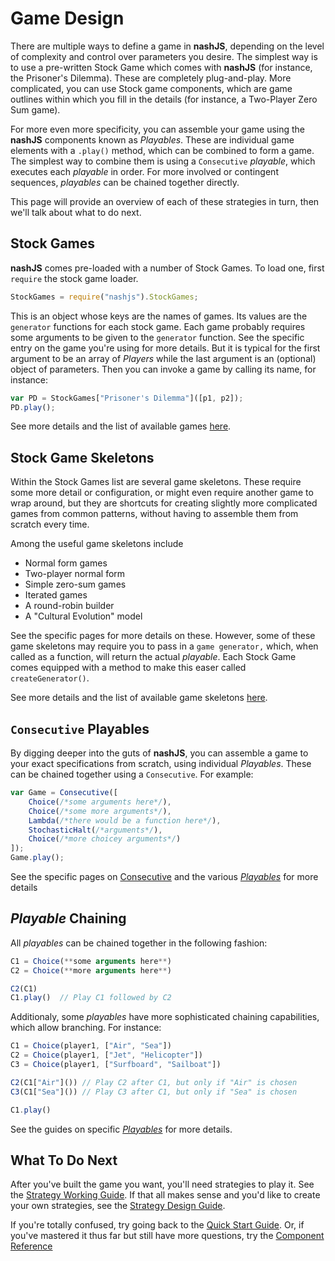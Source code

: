# Game Design

There are multiple ways to define a game in **nashJS**, depending on the level of complexity and control over parameters you desire. The simplest way is to use a pre-written Stock Game which comes with **nashJS** (for instance, the Prisoner's Dilemma). These are completely plug-and-play. More complicated, you can use Stock game components, which are game outlines within which you fill in the details (for instance, a Two-Player Zero Sum game).

For more even more specificity, you can assemble your game using the **nashJS** components known as _Playables_. These are individual game elements with a `.play()` method, which can be combined to form a game. The simplest way to combine them is using a `Consecutive` _playable_, which executes each _playable_ in order. For more involved or contingent sequences, _playables_ can be chained together directly.

This page will provide an overview of each of these strategies in turn, then we'll talk about what to do next.

## Stock Games

**nashJS** comes pre-loaded with a number of Stock Games. To load one, first `require` the stock game loader.

```js
StockGames = require("nashjs").StockGames;
```

This is an object whose keys are the names of games. Its values are the `generator` functions for each stock game. Each game probably requires some arguments to be given to the `generator` function. See the specific entry on the game you're using for more details. But it is typical for the first argument to be an array of _Players_ while the last argument is an (optional) object of parameters.
Then you can invoke a game by calling its name, for instance:

```javascript
var PD = StockGames["Prisoner's Dilemma"]([p1, p2]);
PD.play();
```

See more details and the list of available games [here](./stock-games/index.md).

## Stock Game Skeletons

Within the Stock Games list are several game skeletons. These require some more detail or configuration, or might even require another game to wrap around, but they are shortcuts for creating slightly more complicated games from common patterns, without having to assemble them from scratch every time.

Among the useful game skeletons include
* Normal form games
* Two-player normal form
* Simple zero-sum games
* Iterated games
* A round-robin builder
* A "Cultural Evolution" model

See the specific pages for more details on these. However, some of these game skeletons may require you to pass in a `game generator,` which, when called as a function, will return the actual _playable_. Each Stock Game comes equipped with a method to make this easer called `createGenerator()`.

See more details and the list of available game skeletons [here](./stock-games/index.md).

## `Consecutive` Playables

By digging deeper into the guts of **nashJS**, you can assemble a game to your exact specifications from scratch, using individual _Playables_. These can be chained together using a `Consecutive`. For example:

```js
var Game = Consecutive([
	Choice(/*some arguments here*/),
	Choice(/*some more arguments*/),
	Lambda(/*there would be a function here*/),
	StochasticHalt(/*arguments*/),
	Choice(/*more choicey arguments*/)
]);
Game.play();
```

See the specific pages on [Consecutive](./playables/consecutive.md) and the various [_Playables_](./playables/index.md) for more details

## _Playable_ Chaining

All _playables_ can be chained together in the following fashion:

```js
C1 = Choice(**some arguments here**)
C2 = Choice(**more arguments here**)

C2(C1)
C1.play()  // Play C1 followed by C2
```

Additionaly, some _playables_ have more sophisticated chaining capabilities, which allow branching. For instance:
```js
C1 = Choice(player1, ["Air", "Sea"])
C2 = Choice(player1, ["Jet", "Helicopter"])
C3 = Choice(player1, ["Surfboard", "Sailboat"])

C2(C1["Air"]())	// Play C2 after C1, but only if "Air" is chosen
C3(C1["Sea"]())	// Play C3 after C1, but only if "Sea" is chosen

C1.play()
```
See the guides on specific [_Playables_](./playables/index.md) for more details.

## What To Do Next

After you've built the game you want, you'll need strategies to play it. See the [Strategy Working Guide](./strategy-working.md). If that all makes sense and you'd like to create your own strategies, see the [Strategy Design Guide](./strategy-design.md).

If you're totally confused, try going back to the [Quick Start Guide](./quick-start.md). Or, if you've mastered it thus far but still have more questions, try the [Component Reference](./components/index.md)

